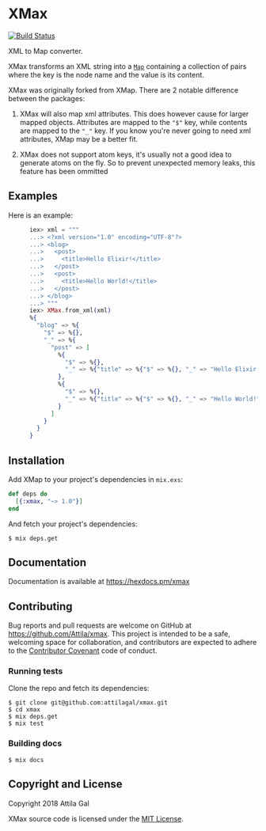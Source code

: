 # XMax

[![Build Status](https://travis-ci.org/fertapric/xmax.svg?branch=master)](https://travis-ci.org/fertapric/xmax)

XML to Map converter.

XMax transforms an XML string into a [`Map`](https://hexdocs.pm/elixir/Map.html) containing a collection of pairs
  where the key is the node name and the value is its content.

  XMax was originally forked from XMap. There are 2 notable difference between the packages:

  1) XMax will also map xml attributes. This does however cause for larger mapped objects.
  Attributes are mapped to the `"$"` key, while contents are mapped to the `"_"` key. If you know
  you're never going to need xml attributes, XMap may be a better fit.

  2) XMax does not support atom keys, it's usually not a good idea to generate atoms on the fly.
  So to prevent unexpected memory leaks, this feature has been ommitted


## Examples

Here is an example:

```elixir
      iex> xml = """
      ...> <?xml version="1.0" encoding="UTF-8"?>
      ...> <blog>
      ...>   <post>
      ...>     <title>Hello Elixir!</title>
      ...>   </post>
      ...>   <post>
      ...>     <title>Hello World!</title>
      ...>   </post>
      ...> </blog>
      ...> """
      iex> XMax.from_xml(xml)
      %{
        "blog" => %{
          "$" => %{},
          "_" => %{
            "post" => [
              %{
                "$" => %{},
                "_" => %{"title" => %{"$" => %{}, "_" => "Hello Elixir!"}}
              },
              %{
                "$" => %{},
                "_" => %{"title" => %{"$" => %{}, "_" => "Hello World!"}}
              }
            ]
          }
        }
      }
```


## Installation

Add XMap to your project's dependencies in `mix.exs`:

```elixir
def deps do
  [{:xmax, "~> 1.0"}]
end
```

And fetch your project's dependencies:

```shell
$ mix deps.get
```

## Documentation

Documentation is available at https://hexdocs.pm/xmax

## Contributing

Bug reports and pull requests are welcome on GitHub at https://github.com/Attila/xmax. This project is intended to be a safe, welcoming space for collaboration, and contributors are expected to adhere to the [Contributor Covenant](http://contributor-covenant.org) code of conduct.

### Running tests

Clone the repo and fetch its dependencies:

```shell
$ git clone git@github.com:attilagal/xmax.git
$ cd xmax
$ mix deps.get
$ mix test
```

### Building docs

```shell
$ mix docs
```

## Copyright and License

Copyright 2018 Attila Gal

XMax source code is licensed under the [MIT License](LICENSE).
